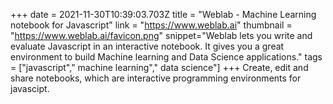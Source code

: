 +++
date = 2021-11-30T10:39:03.703Z
title = "Weblab - Machine Learning notebook for Javascript"
link = "https://www.weblab.ai"
thumbnail = "https://www.weblab.ai/favicon.png"
snippet="Weblab lets you write and evaluate Javascript in an interactive notebook. It gives you a great environment to build Machine learning and Data Science applications."
tags = ["javascript"," machine learning"," data science"]
+++
Create, edit and share notebooks, which are interactive programming environments for javascipt.

